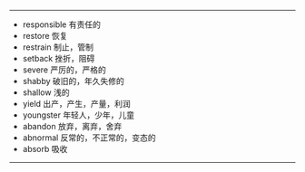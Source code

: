 
---
- responsible  有责任的 
- restore      恢复
- restrain     制止，管制
- setback      挫折，阻碍
- severe       严厉的，严格的
- shabby       破旧的，年久失修的
- shallow      浅的
- yield        出产，产生，产量，利润
- youngster    年轻人，少年，儿童
- abandon      放弃，离弃，舍弃
- abnormal     反常的，不正常的，变态的
- absorb       吸收
---
